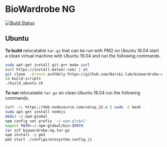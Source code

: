 # BioWardrobe NG
[![Build Status](https://travis-ci.org/Barski-lab/biowardrobe-ng.svg?branch=master)](https://travis-ci.org/Barski-lab/biowardrobe-ng)

## Ubuntu

**To build** relocatable `tar.gz` that can be run with PM2 on Ubuntu 18.04 start a clean virtual machine with Ubuntu 18.04 and run the following commands.
   ```bash
   sudo apt-get install git g++ make curl
   curl https://install.meteor.com/ | sh 
   git clone --branch authOnly https://github.com/Barski-lab/biowardrobe-ng.git
   cd build-scripts
   ./build_ubuntu.sh
   ```

**To run** relocatable `tar.gz` on clean Ubuntu 18.04 run the following commands.
   ```bash
   curl -sL https://deb.nodesource.com/setup_12.x | sudo -E bash -
   sudo apt-get install nodejs
   mkdir ~/.npm-global
   npm config set prefix '~/.npm-global'
   export PATH=~/.npm-global/bin:$PATH
   tar xzf biowardrobe-ng.tar.gz
   npm install -g pm2
   pm2 start ./configs/ecosystem.config.js
   ```